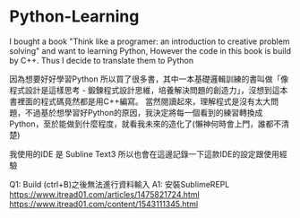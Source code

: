 # Python-Learning
I bought a book "Think like a programer: an introduction to creative problem solving" and want to learning Python, However the code in this book is build by C++. Thus I decide to translate them to Python

因為想要好好學習Python 所以買了很多書，其中一本基礎邏輯訓練的書叫做「像程式設計是這樣思考 - 鍛鍊程式設計思維，培養解決問題的創造力」，沒想到這本書裡面的程式碼竟然都是用C++編寫。
當然閱讀起來，理解程式是沒有太大問題，不過基於想學習好Python的原因，我決定將每一個看到的練習轉換成Python，至於能做到什麼程度，就看我未來的造化了(懶神何時會上門，誰都不清楚)

我使用的IDE 是 Subline Text3 所以也會在這邊記錄一下這款IDE的設定跟使用經驗

Q1: Build (ctrl+B)之後無法進行資料輸入
A1: 安裝SublimeREPL
https://www.itread01.com/articles/1475821724.html
https://www.itread01.com/content/1543111345.html

